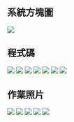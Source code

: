 ## 系統方塊圖
![](https://github.com/phantom3035/MCU-HW/blob/main/images/OTa.jpg?raw=true)

## 程式碼
![](https://github.com/phantom3035/MCU-HW/blob/main/images/OTA1.jpg?raw=true)
![](https://github.com/phantom3035/MCU-HW/blob/main/images/OTA2.jpg?raw=true)
![](https://github.com/phantom3035/MCU-HW/blob/main/images/OTA3.jpg?raw=true)
![](https://github.com/phantom3035/MCU-HW/blob/main/images/OTA4.jpg?raw=true)
![](https://github.com/phantom3035/MCU-HW/blob/main/images/OTA5.jpg?raw=true)
![](https://github.com/phantom3035/MCU-HW/blob/main/images/OTA6.jpg?raw=true)
![](https://github.com/phantom3035/MCU-HW/blob/main/images/OTA7.jpg?raw=true)

## 作業照片
![](https://github.com/phantom3035/MCU-HW/blob/main/images/off.jpg?raw=true)
![](https://github.com/phantom3035/MCU-HW/blob/main/images/off.jpg?raw=true)
![](https://github.com/phantom3035/MCU-HW/blob/main/images/LED%20on.jpg?raw=true)
![](https://github.com/phantom3035/MCU-HW/blob/main/images/LED%20off.jpg?raw=true)
![](https://github.com/phantom3035/MCU-HW/blob/main/images/OTA.jpg?raw=true)

